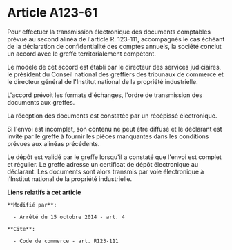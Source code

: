# Article A123-61

Pour effectuer la transmission électronique des documents comptables prévue au second  alinéa de l'article R. 123-111,
accompagnés le cas échéant de la déclaration de confidentialité des comptes annuels,  la société conclut un accord avec le
greffe territorialement compétent.

Le modèle de cet accord est établi par le directeur des services judiciaires, le président du Conseil national des greffiers
des tribunaux de commerce et le directeur général de l'Institut national de la propriété industrielle.

L'accord prévoit les formats d'échanges, l'ordre de transmission des documents aux greffes.

La réception des documents est constatée par un récépissé électronique.

Si l'envoi est incomplet, son contenu ne peut être diffusé et le déclarant est invité par le greffe à fournir les pièces
manquantes dans les conditions prévues aux alinéas précédents.

Le dépôt est validé par le greffe lorsqu'il a constaté que l'envoi est complet et régulier. Le greffe adresse un certificat
de dépôt électronique au déclarant. Les documents sont alors transmis par voie électronique à l'Institut national de la
propriété industrielle.

**Liens relatifs à cet article**

	**Modifié par**:

	  - Arrêté du 15 octobre 2014 - art. 4

	**Cite**:

	  - Code de commerce - art. R123-111
